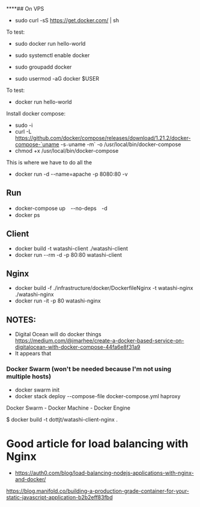 ****## On VPS
- sudo curl -sS https://get.docker.com/ | sh

To test:
- sudo docker run hello-world

- sudo systemctl enable docker <!-- automatically start on reboot -->
- sudo groupadd docker <!-- give non-root access i.e. you don't need sudo to run -->
- sudo usermod -aG docker $USER <!-- give non-root access i.e. you don't need sudo to run -->

To test:
- docker run hello-world

Install docker compose:
- sudo -i
- curl -L https://github.com/docker/compose/releases/download/1.21.2/docker-compose-`uname -s`-`uname -m` -o /usr/local/bin/docker-compose
- chmod +x /usr/local/bin/docker-compose

This is where we have to do all the 

- docker run -d --name=apache -p 8080:80 -v

<!-- https://blog.ssdnodes.com/blog/getting-started-docker-vps/ -->

## Run

- docker-compose up　--no-deps　-d
- docker ps

## Client
- docker build -t watashi-client ./watashi-client
- docker run --rm -d -p 80:80 watashi-client
<!-- - docker run -it -p 5000 watashi-client -->

## Nginx
- docker build -f ./infrastructure/docker/DockerfileNginx -t watashi-nginx ./watashi-nginx
- docker run -it -p 80 watashi-nginx

## NOTES:
- Digital Ocean will do docker things 
https://medium.com/@jmarhee/create-a-docker-based-service-on-digitalocean-with-docker-compose-44fa6e8f31a9
- It appears that 

### Docker Swarm (won't be needed because I'm not using multiple hosts)

- docker swarm init
- docker stack deploy --compose-file docker-compose.yml haproxy

Docker Swarm - Docker Machine - Docker Engine 

$ docker build -t dottjt/watashi-client-nginx .

# Good article for load balancing with Nginx
- https://auth0.com/blog/load-balancing-nodejs-applications-with-nginx-and-docker/

https://blog.manifold.co/building-a-production-grade-container-for-your-static-javascript-application-b2b2eff83fbd


